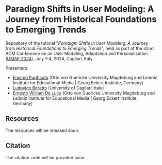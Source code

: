 # Paradigm Shifts in User Modeling: A Journey from Historical Foundations to Emerging Trends

Repository of the tutorial "*Paradigm Shifts in User Modeling: A Journey from Historical Foundations to Emerging Trends*", held as part of the 32nd ACM Conference on on User Modeling, Adaptation and Personalization ([UMAP 2024](https://www.um.org/umap2024/)), July 1-4, 2024, Cagliari, Italy.

Presenters:

* [Erasmo Purificato](https://erasmopurif.com/) (Otto von Guericke University Magdeburg and Leibniz Institute for Educational Media | Georg Eckert Institute, Germany)
* [Ludovico Boratto](https://www.ludovicoboratto.com/) (University of Cagliari, Italy)
* [Ernesto William De Luca](https://ernestodeluca.eu/) (Otto von Guericke University Magdeburg and Leibniz Institute for Educational Media | Georg Eckert Institute, Germany)

## Resources

The resources will be released soon.

<!-- * [Slides](https://www.slideshare.net/ErasmoPurificato2/leveraging-graph-neural-networks-for-user-profiling-recent-advances-and-open-challenges)
* [Website](https://beyondaccuracy-userprofiling.github.io/tutorial-cikm23/) -->

<!-- The rest of the material will be released soon. -->

## Citation

The citation code will be provided soon.

<!-- If you find the topics and the slides of the tutorial useful for your research, we would appreciate an acknowledgment by citing our summary in the CIKM '23 proceedings:

```
@inproceedings{10.1145/3583780.3615292,
author = {Purificato, Erasmo and Boratto, Ludovico and De Luca, Ernesto William},
title = {Leveraging Graph Neural Networks for User Profiling: Recent Advances and Open Challenges},
year = {2023},
isbn = {9798400701245},
publisher = {Association for Computing Machinery},
address = {New York, NY, USA},
url = {https://doi.org/10.1145/3583780.3615292},
doi = {10.1145/3583780.3615292},
booktitle = {Proceedings of the 32nd ACM International Conference on Information and Knowledge Management},
pages = {5216–5219},
numpages = {4},
keywords = {graph neural networks, explainability, user profiling, fairness},
location = {Birmingham, United Kingdom},
series = {CIKM '23}
}
``` -->